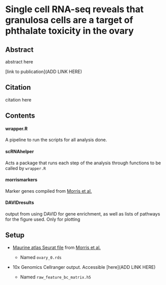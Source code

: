 # Single cell RNA-seq reveals that granulosa cells are a target of phthalate toxicity in the ovary

## Abstract

abstract here

[link to publication](ADD LINK HERE)

## Citation

citation here

## Contents

#### wrapper.R

A pipeline to run the scripts for all analysis done.

#### scRNAhelper

Acts a package that runs each step of the analysis through functions to be called by `wrapper.R`

#### morrismarkers

Marker genes compiled from [Morris et al.](https://doi.org/10.7554/elife.77239)

#### DAVIDresults

output from using DAVID for gene enrichment, as well as lists of pathways for the figure used. Only for plotting

## Setup

-   [Maurine atlas Seurat file](https://singlecell.broadinstitute.org/single_cell/study/SCP1914/a-single-cell-atlas-of-the-cycling-murine-ovary) from [Morris et al.](https://doi.org/10.7554/elife.77239)

    -   Named `ovary_0.rds`

-   10x Genomics Cellranger output. Accessible [here](ADD LINK HERE)

    -   Named `raw_feature_bc_matrix.h5`
